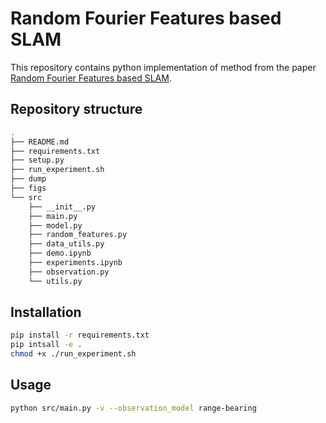# Random Fourier Features based SLAM

This repository contains python implementation of method from the paper [Random Fourier Features based SLAM](https://arxiv.org/pdf/2011.00594.pdf).


## Repository structure

```bash
.
├── README.md
├── requirements.txt
├── setup.py
├── run_experiment.sh
├── dump
├── figs
└── src
    ├── __init__.py
    ├── main.py
    ├── model.py
    ├── random_features.py
    ├── data_utils.py
    ├── demo.ipynb
    ├── experiments.ipynb
    ├── observation.py
    └── utils.py
```
## Installation

```bash
pip install -r requirements.txt
pip intsall -e .
chmod +x ./run_experiment.sh
```

## Usage

```bash
python src/main.py -v --observation_model range-bearing
```